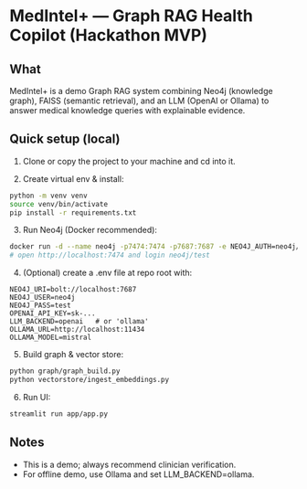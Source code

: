 # MedIntel+ — Graph RAG Health Copilot (Hackathon MVP)

## What
MedIntel+ is a demo Graph RAG system combining Neo4j (knowledge graph), FAISS (semantic retrieval), and an LLM (OpenAI or Ollama) to answer medical knowledge queries with explainable evidence.

## Quick setup (local)

1. Clone or copy the project to your machine and cd into it.

2. Create virtual env & install:
```bash
python -m venv venv
source venv/bin/activate
pip install -r requirements.txt
```

3. Run Neo4j (Docker recommended):
```bash
docker run -d --name neo4j -p7474:7474 -p7687:7687 -e NEO4J_AUTH=neo4j/test neo4j:latest
# open http://localhost:7474 and login neo4j/test
```

4. (Optional) create a .env file at repo root with:
```
NEO4J_URI=bolt://localhost:7687
NEO4J_USER=neo4j
NEO4J_PASS=test
OPENAI_API_KEY=sk-...
LLM_BACKEND=openai   # or 'ollama'
OLLAMA_URL=http://localhost:11434
OLLAMA_MODEL=mistral
```

5. Build graph & vector store:
```bash
python graph/graph_build.py
python vectorstore/ingest_embeddings.py
```

6. Run UI:
```bash
streamlit run app/app.py
```

## Notes
- This is a demo; always recommend clinician verification.
- For offline demo, use Ollama and set LLM_BACKEND=ollama.
